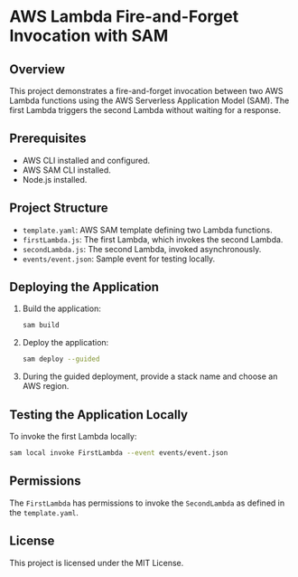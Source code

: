 # AWS Lambda Fire-and-Forget Invocation with SAM

## Overview
This project demonstrates a fire-and-forget invocation between two AWS Lambda functions using the AWS Serverless Application Model (SAM). The first Lambda triggers the second Lambda without waiting for a response.

## Prerequisites
- AWS CLI installed and configured.
- AWS SAM CLI installed.
- Node.js installed.

## Project Structure
- `template.yaml`: AWS SAM template defining two Lambda functions.
- `firstLambda.js`: The first Lambda, which invokes the second Lambda.
- `secondLambda.js`: The second Lambda, invoked asynchronously.
- `events/event.json`: Sample event for testing locally.

## Deploying the Application
1. Build the application:
    ```bash
    sam build
    ```

2. Deploy the application:
    ```bash
    sam deploy --guided
    ```

3. During the guided deployment, provide a stack name and choose an AWS region.

## Testing the Application Locally
To invoke the first Lambda locally:
```bash
sam local invoke FirstLambda --event events/event.json
```

## Permissions
The `FirstLambda` has permissions to invoke the `SecondLambda` as defined in the `template.yaml`.

## License
This project is licensed under the MIT License.
